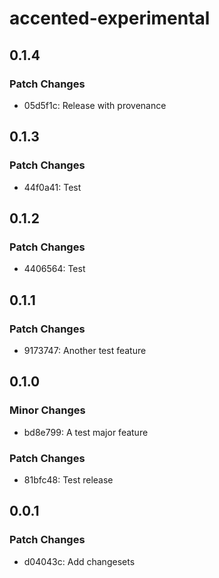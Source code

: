 # accented-experimental

## 0.1.4

### Patch Changes

- 05d5f1c: Release with provenance

## 0.1.3

### Patch Changes

- 44f0a41: Test

## 0.1.2

### Patch Changes

- 4406564: Test

## 0.1.1

### Patch Changes

- 9173747: Another test feature

## 0.1.0

### Minor Changes

- bd8e799: A test major feature

### Patch Changes

- 81bfc48: Test release

## 0.0.1

### Patch Changes

- d04043c: Add changesets
